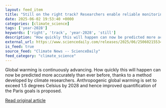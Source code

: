 ```yaml
---
layout: feed_item
title: "Still on the right track? Researchers enable reliable monitoring of the Paris climate goals"
date: 2025-06-02 19:53:40 +0000
categories: [climate_science]
tags: ['year-2028']
keywords: ['right', 'track', 'year-2028', 'still']
description: "How quickly this will happen can now be predicted more accurately than ever before, thanks to a method developed by climate researchers"
external_url: https://www.sciencedaily.com/releases/2025/06/250602155340.htm
is_feed: true
source_feed: "Climate News -- ScienceDaily"
feed_category: "climate_science"
---
```


Global warming is continuously advancing. How quickly this will happen can now be predicted more accurately than ever before, thanks to a method developed by climate researchers. Anthropogenic global warming is set to exceed 1.5 degrees Celsius by 2028 and hence improved quantification of the Paris goals is proposed.

[Read original article](https://www.sciencedaily.com/releases/2025/06/250602155340.htm)
